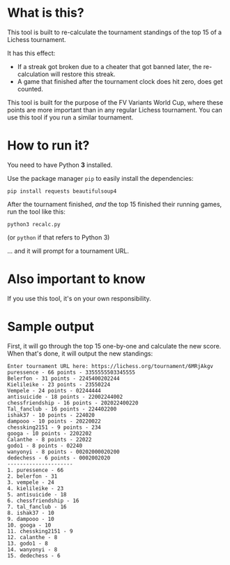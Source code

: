 # What is this?

This tool is built to re-calculate the tournament standings of the top 15 of a Lichess tournament.

It has this effect:

* If a streak got broken due to a cheater that got banned later, the re-calculation will restore this streak.
* A game that finished after the tournament clock does hit zero, does get counted.

This tool is built for the purpose of the FV Variants World Cup, where these points are more important than in any regular Lichess tournament. You can use this tool if you run a similar tournament.

# How to run it?

You need to have Python **3** installed.

Use the package manager `pip` to easily install the dependencies:

```
pip install requests beautifulsoup4
```

After the tournament finished, _and_ the top 15 finished their running games, run the tool like this:

```
python3 recalc.py
```
(or `python` if that refers to Python 3)

... and it will prompt for a tournament URL.

# Also important to know

If you use this tool, it's on your own responsibility.

# Sample output

First, it will go through the top 15 one-by-one and calculate the new score. When that's done, it will output the new standings:

```
Enter tournament URL here: https://lichess.org/tournament/6MRjAkgv
puressence - 66 points - 3355555503345555
Belerfon - 31 points - 2245400202244
Kielileike - 23 points - 23550224
Vempele - 24 points - 02244444
antisuicide - 18 points - 22002244002
chessfriendship - 16 points - 202022400220
Tal_fanclub - 16 points - 224402200
ishak37 - 10 points - 224020
dampooo - 10 points - 20220022
chessking2151 - 9 points - 234
googa - 10 points - 2202202
Calanthe - 8 points - 22022
godo1 - 8 points - 02240
wanyonyi - 8 points - 00202000020200
dedechess - 6 points - 0002002020
---------------------
1. puressence - 66
2. belerfon - 31
3. vempele - 24
4. kielileike - 23
5. antisuicide - 18
6. chessfriendship - 16
7. tal_fanclub - 16
8. ishak37 - 10
9. dampooo - 10
10. googa - 10
11. chessking2151 - 9
12. calanthe - 8
13. godo1 - 8
14. wanyonyi - 8
15. dedechess - 6
```
